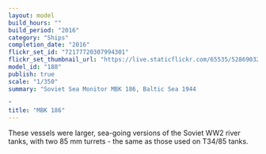 ```yaml
---
layout: model
build_hours: ""
build_period: "2016"
category: "Ships"
completion_date: "2016"
flickr_set_id: "72177720307994301"
flickr_set_thumbnail_url: "https://live.staticflickr.com/65535/52869032543_00465d6c76_m.jpg"
model_id: "188"
publish: true
scale: "1/350"
summary: "Soviet Sea Monitor MBK 186, Baltic Sea 1944

"
title: "MBK 186"
---
```


These vessels were larger, sea-going versions of the Soviet WW2 river tanks, with two 85 mm turrets - the same as those used on T34/85 tanks.

